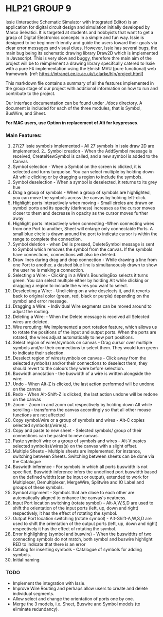 # HLP21 GROUP 9 



Issie (Interactive Schematic Simulator with Integrated Editor) is an application for digital circuit design and simulation initially developed by Marco Selvatici. It is targeted at students and hobbyists that want to get a grasp of Digital Electronics concepts in a simple and fun way. Issie is designed to be beginner-friendly and guide the users toward their goals via clear error messages and visual clues. However, Issie has several bugs, the main bug being its schematic drawing library Draw2D which is implemented in Javascript. This is very slow and buggy, therefore thre main aim of the project will be to reimplement a drawing library specifcally catered to Issie with a pure F# implementation using the Elmish MVU (pure functional) web framework. 
[ref: https://intranet.ee.ic.ac.uk/t.clarke/hlp/project.html]

This markdown file contains a summary of all the features implemented in the group stage of our project with additional information on how to run and contribute to the project.

Our interface documentation can be found under ./docs directory. A document is included for each of the three modules, that is Symbol, BusWire, and Sheet.

**For MAC users, use Option in replacement of Alt for keypresses.**

### Main Features: 
1. 27/27 issie symbols implemented - All 27 symbols in issie draw 2D are implemented.
2.. Symbol creation - When the AddSymbol message is received, CreateNewSymbol is called, and a new symbol is added to the Canvas
3. Symbol selection - When a Symbol on the screen is clicked, it is selected and turns turquoise. You can select multiple by holding down Alt while clicking or by dragging a region to include the symbols.
4. Symbol deselection - When a symbol is deselected, it returns to its grey hue
6. Drag a group of symbols - When a group of symbols are highlighted, you can move the symbols across the canvas by holding left-click.
7. Highlight ports interactively when moving - Small circles are drawn on symbol ports and its opacity (darkness) increases as the cursor moves closer to them and decrease in opacity as the cursor moves further away
8. Highlight ports interactively when connecting -When connecting wires from one Port to another, Sheet will enlarge only connectable Ports. A small blue circle is drawn around the port to indicate cursor is within the range to complete the connection.
9. Symbol deletion - when Del is pressed, DeleteSymbol message is sent to Symbol which removes the symbol from the canvas. If the symbols have connections, connections will also be deleted.
10. Draw lines during drag and drop connection - While drawing a line from one Port to another, a dashed blue line is simultaneously drawn to show the user he is making a connection.
11. Selecting a Wire: - Clicking in a Wire's BoundingBox selects it turns green. You can select multiple either by holding Alt while clicking or dragging a region to include the wires you want to select.
12. Deselecting a Wire: - Unclicking on a wire deselects it, and it reverts back to original color (green, red, black or purple) depending on the symbol and error message.
13. Dragging a Wire: - Individual Wire segments can be moved around to adjust the routing.
14. Deleting a Wire: - When the Delete message is received all Selected wires are deleted.
15. Wire rerouting: We implemented a port rotation feature, which allows us to rotate the positions of the input and output ports. When the ports are rotated, the wires adjust automatically to new port positions.
16. Select region of wires/symbols on canvas - Drag cursor over multiple symbols and/or their connections to select them. They would turn green to indicate their selection.
17. Deselect region of wires/symbols on canvas - Click away from the selected symbol(s) and/or their connections to deselect them, they should revert to the colours they were before selection.
18. Buswidth annotation - the buswidth of a wire is written alongside the wire.
19. Undo - When Alt-Z is clicked, the last action performed will be undone on the canvas
20. Redo - When Alt-Shift-Z is clicked, the last action undone will be redone on the canvas 
21. Zoom - Zoom in and zoom out respectively by holding down Alt while scrolling - transforms the canvas accordingly so that all other mouse functions are not affected
22. Copy symbol/wire or a group of symbols and wires - Alt-C copies selected symbol(s)/wire(s).
23. Copy and paste to new sheet - Selected symbols/ group of their connections can be pasted to new canvas.
24. Paste symbol/ wire or a group of symbols and wires - Alt-V pastes selected symbol(s)/wires(s) on the canvas with a slight offset.
25. Multiple Sheets - Multiple sheets are implemented, for instance, switching between Sheets. Switching between sheets can be done via the Catalogue
26. Buswidth inference - For symbols in which all ports buswidth is not specified, Buswidth inference infers the undefined port buswidth based on the defined widths(can be input or output), extended to work for Multiplexer, Demultiplexer, MergeWire, Splitwire and IO Label and groups of these symbols.
27. Symbol alignment - Symbols that are close to each other are automatically aligned to enhance the canvas's neatness.
28. Input Port location switching (rotate symbol) - Alt-A,W,S,D are used to shift the orientation of the input ports (left, up, down and right) respectively, it has the effect of rotating the symbol.
29. Output Port location switching (rotate symbol) - Alt-Shift-A,W,S,D are used to shift the orientation of the output ports (left, up, down and right) respectively it has the effect of rotating the symbol.
30. Error highlighting (symbol and buswire) - When the buswidths of two connecting symbols do not match, both symbol and buswire highlight RED to indicate that there is an error
31. Catalog for inserting symbols - Catalogue of symbols for adding symbols.
32. Initial naming



### TODO

* Implement the integration with Issie.
* Improve Wire Routing and perhaps allow users to create and delete individual segments.
* Allow select and change the orientation of ports one by one.
* Merge the 3 models, i.e. Sheet, Buswire and Symbol models (to eliminate redundancy).


